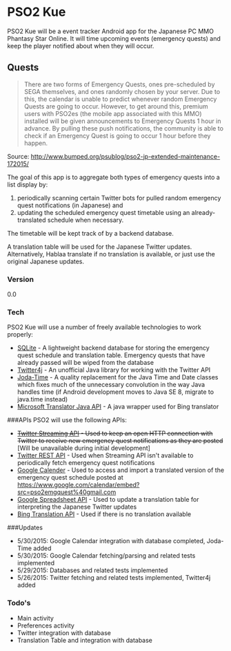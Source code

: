 # PSO2 Kue
PSO2 Kue will be a event tracker Android app for the Japanese PC MMO Phantasy Star Online. It will time upcoming events (emergency quests) and keep the player notified about when they will occur.

##  Quests
> There are two forms of Emergency Quests, ones pre-scheduled by SEGA themselves, and ones randomly chosen by your server. Due to this, the calendar is unable to predict whenever random Emergency Quests are going to occur. However, to get around this, premium users with PSO2es (the mobile app associated with this MMO) installed  will be given announcements to Emergency Quests 1 hour in advance. By pulling these push notifications, the community is able to check if an Emergency Quest is going to occur 1 hour before they happen.

Source: http://www.bumped.org/psublog/pso2-jp-extended-maintenance-172015/

The goal of this app is to aggregate both types of emergency quests into a list display by:

1. periodically scanning certain Twitter bots for pulled random emergency quest notifications (in Japanese) and
2. updating the scheduled emergency quest timetable using an already-translated schedule when necessary.

The timetable will be kept track of by a backend database.  

A translation table will be used for the Japanese Twitter updates. Alternatively, Hablaa translate if no translation is available, or just use the original Japanese updates.  

### Version
0.0

### Tech
PSO2 Kue will use a number of freely available technologies to work properly:
- [SQLite] - A lightweight backend database for storing the emergency quest schedule and translation table. Emergency quests that have already passed will be wiped from the database
- [Twitter4j] - An unofficial Java library for working with the Twitter API
- [Joda-Time] - A quality replacement for the Java Time and Date classes which fixes much of the unnecessary convolution in the way Java handles time (if Android development moves to Java SE 8, migrate to java.time instead)
- [Microsoft Translator Java API] - A java wrapper used for Bing translator

###APIs
PSO2 will use the following APIs:
- ~~[Twitter Streaming API] - Used to keep an open HTTP connection with Twitter to receive new emergency quest notifications as they are posted~~ [Will be unavailable during initial development]
- [Twitter REST API] - Used when Streaming API isn't available to periodically fetch emergency quest notifications
- [Google Calender] - Used to access and import a translated version of the emergency quest schedule posted at https://www.google.com/calendar/embed?src=pso2emgquest%40gmail.com
- [Google Spreadsheet API] - Used to update a translation table for interpreting the Japanese Twitter updates
- [Bing Translation API] - Used if there is no translation available

###Updates
- 5/30/2015: Google Calendar integration with database completed, Joda-Time added
- 5/30/2015: Google Calendar fetching/parsing and related tests implemented
- 5/29/2015: Databases and related tests implemented
- 5/26/2015: Twitter fetching and related tests implemented, Twitter4j added

### Todo's
- Main activity
- Preferences activity
- Twitter integration with database
- Translation Table and integration with database

[SQLite]: https://www.sqlite.org/
[Twitter Streaming API]: https://dev.twitter.com/overview/documentation
[Twitter REST API]: https://dev.twitter.com/rest/public
[Google Calender]: https://developers.google.com/google-apps/calendar/
[Google Spreadsheet API]: https://developers.google.com/google-apps/spreadsheets/
[Bing Translation API]: http://www.bing.com/dev/translator
[Microsoft Translator Java API]: https://code.google.com/p/microsoft-translator-java-api/
[Twitter4j]: http://twitter4j.org/en/index.html
[Joda-Time]: http://www.joda.org/joda-time/
